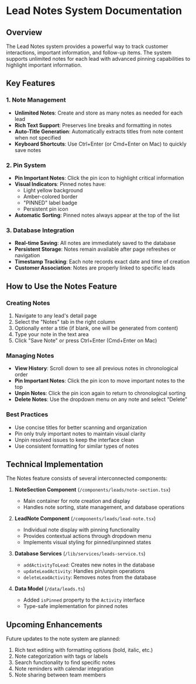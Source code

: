 # Lead Notes System Documentation

## Overview

The Lead Notes system provides a powerful way to track customer interactions, important information, and follow-up items. The system supports unlimited notes for each lead with advanced pinning capabilities to highlight important information.

## Key Features

### 1. Note Management
- **Unlimited Notes**: Create and store as many notes as needed for each lead
- **Rich Text Support**: Preserves line breaks and formatting in notes
- **Auto-Title Generation**: Automatically extracts titles from note content when not specified
- **Keyboard Shortcuts**: Use Ctrl+Enter (or Cmd+Enter on Mac) to quickly save notes

### 2. Pin System
- **Pin Important Notes**: Click the pin icon to highlight critical information
- **Visual Indicators**: Pinned notes have:
  - Light yellow background
  - Amber-colored border
  - "PINNED" label badge
  - Persistent pin icon
- **Automatic Sorting**: Pinned notes always appear at the top of the list

### 3. Database Integration
- **Real-time Saving**: All notes are immediately saved to the database
- **Persistent Storage**: Notes remain available after page refreshes or navigation
- **Timestamp Tracking**: Each note records exact date and time of creation
- **Customer Association**: Notes are properly linked to specific leads

## How to Use the Notes Feature

### Creating Notes
1. Navigate to any lead's detail page
2. Select the "Notes" tab in the right column
3. Optionally enter a title (if blank, one will be generated from content)
4. Type your note in the text area
5. Click "Save Note" or press Ctrl+Enter (Cmd+Enter on Mac)

### Managing Notes
- **View History**: Scroll down to see all previous notes in chronological order
- **Pin Important Notes**: Click the pin icon to move important notes to the top
- **Unpin Notes**: Click the pin icon again to return to chronological sorting
- **Delete Notes**: Use the dropdown menu on any note and select "Delete"

### Best Practices
- Use concise titles for better scanning and organization
- Pin only truly important notes to maintain visual clarity
- Unpin resolved issues to keep the interface clean
- Use consistent formatting for similar types of notes

## Technical Implementation

The Notes feature consists of several interconnected components:

1. **NoteSection Component** (`/components/leads/note-section.tsx`)
   - Main container for note creation and display
   - Handles note sorting, state management, and database operations

2. **LeadNote Component** (`/components/leads/lead-note.tsx`)
   - Individual note display with pinning functionality
   - Provides contextual actions through dropdown menu
   - Implements visual styling for pinned/unpinned states

3. **Database Services** (`/lib/services/leads-service.ts`)
   - `addActivityToLead`: Creates new notes in the database
   - `updateLeadActivity`: Handles pin/unpin operations
   - `deleteLeadActivity`: Removes notes from the database

4. **Data Model** (`/data/leads.ts`)
   - Added `isPinned` property to the `Activity` interface
   - Type-safe implementation for pinned notes

## Upcoming Enhancements

Future updates to the note system are planned:

1. Rich text editing with formatting options (bold, italic, etc.)
2. Note categorization with tags or labels
3. Search functionality to find specific notes
4. Note reminders with calendar integration
5. Note sharing between team members 